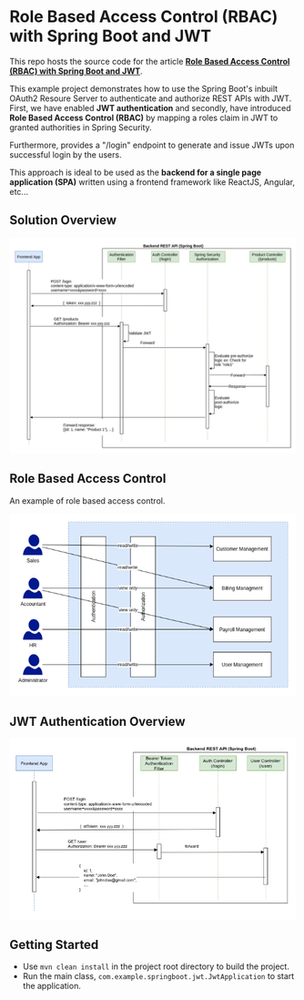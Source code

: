 # Role Based Access Control (RBAC) with Spring Boot and JWT

This repo hosts the source code for the article [**Role Based Access Control (RBAC) with Spring Boot and JWT**](https://medium.com/geekculture/role-based-access-control-rbac-with-spring-boot-and-jwt-bc20a8c51c15?source=github_source).

This example project demonstrates how to use the Spring Boot's inbuilt OAuth2 Resoure Server to authenticate and 
authorize REST APIs with JWT. First, we have enabled **JWT authentication** and secondly, have introduced 
**Role Based Access Control (RBAC)** by mapping a roles claim in JWT to granted authorities in Spring Security.

Furthermore, provides a "/login" endpoint to generate and issue JWTs upon
successful login by the users.

This approach is ideal to be used as the 
**backend for a single page application (SPA)** written using a frontend framework like
ReactJS, Angular, etc...

## Solution Overview

![Solution Overview](https://github.com/IMS94/spring-boot-jwt-authorization/blob/master/authorization_process.png?raw=true "Solution Overview")

## Role Based Access Control
An example of role based access control.

![RBAC Example](https://github.com/IMS94/spring-boot-jwt-authorization/blob/master/rbac_sample.png?raw=true "Solution Overview")

## JWT Authentication Overview

![Solution Overview](https://github.com/IMS94/spring-boot-jwt-authorization/blob/master/solution_overview.png?raw=true "Solution Overview")

## Getting Started

- Use `mvn clean install` in the project root directory to build the project. 
- Run the main class, `com.example.springboot.jwt.JwtApplication` to start the application.
